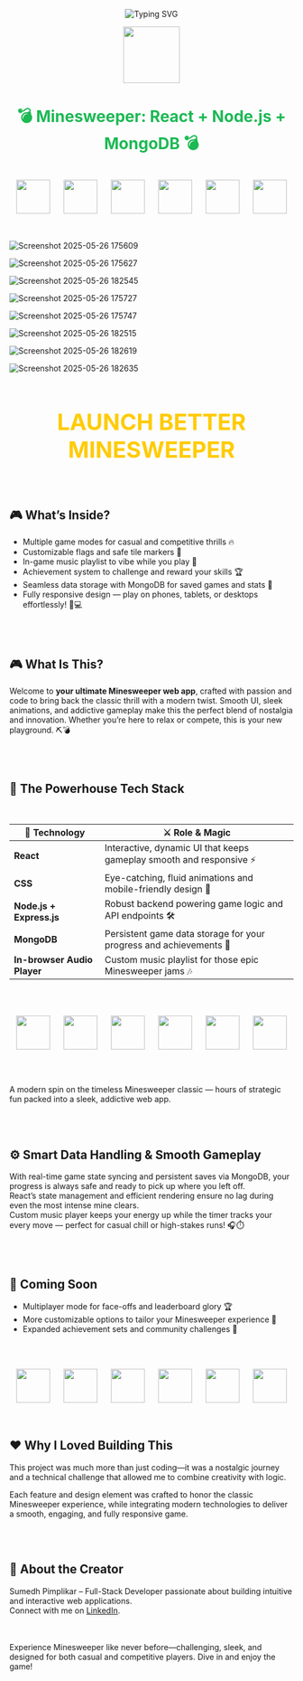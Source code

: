 

<!-- TITLE with Animated Typing Effect -->
<p align="center">
  <img src="https://readme-typing-svg.demolab.com?font=Fira+Code&pause=1000&color=1DB954&center=true&vCenter=true&width=500&lines=Minesweeper+Masterpiece!;React+%2B+Node.js+%2B+MongoDB;Flags,+Music,+Achievements+%26+More" alt="Typing SVG" />
</p>
<p align="center">
  <img src="https://img.icons8.com/color/96/000000/minesweeper.png" width="100" />
</p>
<h1 align="center" style="color:#1DB954;">💣 Minesweeper: React + Node.js + MongoDB 💣</h1>

<br>

<p align="center" style="font-size: 0;">
  <img src="https://img.icons8.com/color/48/000000/bomb.png" alt="Bomb" width="60" style="margin: 0 12px;" />
  <img src="https://img.icons8.com/color/48/000000/flag.png" alt="Flag" width="60" style="margin: 0 12px;" />
  <img src="https://img.icons8.com/color/48/000000/question-mark.png" alt="Question Mark" width="60" style="margin: 0 12px;" />
  <img src="https://img.icons8.com/color/48/000000/ok--v1.png" alt="Safe Tile" width="60" style="margin: 0 12px;" />
  <img src="https://img.icons8.com/color/48/000000/stopwatch.png" alt="Timer" width="60" style="margin: 0 12px;" />
  <img src="https://img.icons8.com/color/48/000000/musical-notes.png" alt="Music" width="60" style="margin: 0 12px;" />
</p>
<br /><br />



![Screenshot 2025-05-26 175609](https://github.com/user-attachments/assets/081544e9-d1ad-442b-a834-2a7143555204)

![Screenshot 2025-05-26 175627](https://github.com/user-attachments/assets/27da9a9a-0464-40e9-b30c-67932f275a12)

![Screenshot 2025-05-26 182545](https://github.com/user-attachments/assets/304286dc-03c2-44d6-9e98-42fdef1e7b69)

![Screenshot 2025-05-26 175727](https://github.com/user-attachments/assets/72f1dad0-20ac-4baa-94de-8eec595eb7b3)

![Screenshot 2025-05-26 175747](https://github.com/user-attachments/assets/50c8489c-a80d-4977-adc6-7f2304c242a7)

![Screenshot 2025-05-26 182515](https://github.com/user-attachments/assets/0594190a-25ab-4527-94e9-5b9e3d7f4148)

![Screenshot 2025-05-26 182619](https://github.com/user-attachments/assets/0629d7a6-5b37-43dd-bfe9-9b4ee2b2be10)

![Screenshot 2025-05-26 182635](https://github.com/user-attachments/assets/10b0b9ec-c0bd-4d94-a4fa-60cbe7163e86)




<br>
<br>
<p align="center">
  <a href="https://pokedex-gamma-two.vercel.app" target="_blank" rel="noopener noreferrer" 
     style="text-decoration:none; font-weight:bold; font-size:2.5rem; color:#ffcb05;">
     <strong>LAUNCH BETTER MINESWEEPER</strong> 
  </a>
</p>
 <br>


 <br>


<h2>🎮 What’s Inside?</h2>

- Multiple game modes for casual and competitive thrills 🔥  
- Customizable flags and safe tile markers 🎯  
- In-game music playlist to vibe while you play 🎵  
- Achievement system to challenge and reward your skills 🏆  
- Seamless data storage with MongoDB for saved games and stats 💾  
- Fully responsive design — play on phones, tablets, or desktops effortlessly! 📱💻  

<br><br>

<h2>🎮 What Is This?</h2>
<p>
  Welcome to <strong>your ultimate Minesweeper web app</strong>, crafted with passion and code to bring back the classic thrill with a modern twist. Smooth UI, sleek animations, and addictive gameplay make this the perfect blend of nostalgia and innovation. Whether you’re here to relax or compete, this is your new playground. ⛏️💣
</p>

<br><br>

<h2>🚀 The Powerhouse Tech Stack</h2>
<br>
<table aria-label="Technology stack table" align="center">
  <thead>
    <tr>
      <th>🔧 Technology</th>
      <th>⚔️ Role &amp; Magic</th>
    </tr>
  </thead>
  <tbody>
    <tr><td><strong>React</strong></td><td>Interactive, dynamic UI that keeps gameplay smooth and responsive ⚡</td></tr>
    <tr><td><strong>CSS</strong></td><td>Eye-catching, fluid animations and mobile-friendly design 🎨</td></tr>
    <tr><td><strong>Node.js + Express.js</strong></td><td>Robust backend powering game logic and API endpoints 🛠️</td></tr>
    <tr><td><strong>MongoDB</strong></td><td>Persistent game data storage for your progress and achievements 💾</td></tr>
    <tr><td><strong>In-browser Audio Player</strong></td><td>Custom music playlist for those epic Minesweeper jams 🎶</td></tr>
  </tbody>
</table>

<br><br>

<p align="center" style="font-size: 0;">
  <img src="https://img.icons8.com/color/48/000000/bomb.png" alt="Bomb" width="60" style="margin: 0 12px;" />
  <img src="https://img.icons8.com/color/48/000000/flag.png" alt="Flag" width="60" style="margin: 0 12px;" />
  <img src="https://img.icons8.com/color/48/000000/question-mark.png" alt="Question Mark" width="60" style="margin: 0 12px;" />
  <img src="https://img.icons8.com/color/48/000000/ok--v1.png" alt="Safe Tile" width="60" style="margin: 0 12px;" />
  <img src="https://img.icons8.com/color/48/000000/stopwatch.png" alt="Timer" width="60" style="margin: 0 12px;" />
  <img src="https://img.icons8.com/color/48/000000/musical-notes.png" alt="Music" width="60" style="margin: 0 12px;" />
</p>

<br><br>

<div class="typewriter">
  A modern spin on the timeless Minesweeper classic — hours of strategic fun packed into a sleek, addictive web app.
</div>

<br><br>

<h2>⚙️ Smart Data Handling & Smooth Gameplay</h2>
<p>
  With real-time game state syncing and persistent saves via MongoDB, your progress is always safe and ready to pick up where you left off.<br />
  React’s state management and efficient rendering ensure no lag during even the most intense mine clears.<br />
  Custom music player keeps your energy up while the timer tracks your every move — perfect for casual chill or high-stakes runs! 🎧⏱️
</p>

<br><br>

<h2>🎉 Coming Soon</h2>
<ul>
  <li>Multiplayer mode for face-offs and leaderboard glory 🏆</li>
  <li>More customizable options to tailor your Minesweeper experience 🎨</li>
  <li>Expanded achievement sets and community challenges 🌟</li>
</ul>

<br><br>

<p align="center" style="font-size: 0;">
  <img src="https://img.icons8.com/color/48/000000/mine-cart.png" alt="Mine Cart" width="60" style="margin: 0 12px;" />
  <img src="https://img.icons8.com/color/48/000000/flag.png" alt="Flag" width="60" style="margin: 0 12px;" />
  <img src="https://img.icons8.com/color/48/000000/question-mark.png" alt="Question Mark" width="60" style="margin: 0 12px;" />
  <img src="https://img.icons8.com/color/48/000000/ok--v1.png" alt="Safe Tile" width="60" style="margin: 0 12px;" />
  <img src="https://img.icons8.com/color/48/000000/stopwatch.png" alt="Timer" width="60" style="margin: 0 12px;" />
  <img src="https://img.icons8.com/color/48/000000/musical-notes.png" alt="Music" width="60" style="margin: 0 12px;" />
</p>
<br><br>


<h2>❤️ Why I Loved Building This</h2> <p> This project was much more than just coding—it was a nostalgic journey and a technical challenge that allowed me to combine creativity with logic. </p> <p> Each feature and design element was crafted to honor the classic Minesweeper experience, while integrating modern technologies to deliver a smooth, engaging, and fully responsive game. </p> <br> <br> <h2>👑 About the Creator</h2> <p> Sumedh Pimplikar – Full-Stack Developer passionate about building intuitive and interactive web applications. <br> Connect with me on <a href="https://linkedin.com/in/sumedh-pimplikar" target="_blank" rel="noopener noreferrer">LinkedIn</a>. </p> <br> <br> <footer> Experience Minesweeper like never before—challenging, sleek, and designed for both casual and competitive players. Dive in and enjoy the game! </footer>











